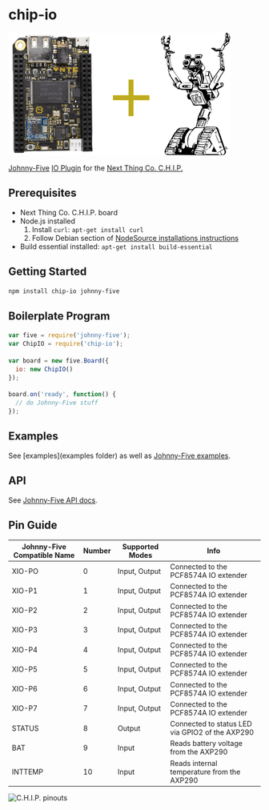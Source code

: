# chip-io

![logo](images/CHIP-J5.png)

[Johnny-Five](https://github.com/rwaldron/johnny-five) [IO Plugin](https://github.com/rwaldron/io-plugins) for the [Next Thing Co. C.H.I.P.](http://nextthing.co/index.html)

## Prerequisites

 * Next Thing Co. C.H.I.P. board
 * Node.js installed
   1. Install ```curl```: ```apt-get install curl```
   2. Follow Debian section of [NodeSource installations instructions](https://github.com/nodesource/distributions#debinstall)
 * Build essential installed: ```apt-get install build-essential```

## Getting Started

```sh
npm install chip-io johnny-five
```

## Boilerplate Program

```javascript
var five = require('johnny-five');
var ChipIO = require('chip-io');

var board = new five.Board({
  io: new ChipIO()
});

board.on('ready', function() {
  // do Johnny-Five stuff
});
```

## Examples

See [examples](examples folder) as well as [Johnny-Five examples](http://johnny-five.io/examples/).

## API

See  [Johnny-Five API docs](http://johnny-five.io/api/).

## Pin Guide

| Johnny-Five Compatible Name | Number | Supported Modes | Info |
|-----------------------------|--------|-----------------|------|
| XIO-PO | 0 | Input, Output | Connected to the PCF8574A IO extender |
| XIO-P1 | 1 | Input, Output | Connected to the PCF8574A IO extender |
| XIO-P2 | 2 | Input, Output | Connected to the PCF8574A IO extender |
| XIO-P3 | 3 | Input, Output | Connected to the PCF8574A IO extender |
| XIO-P4 | 4 | Input, Output | Connected to the PCF8574A IO extender |
| XIO-P5 | 5 | Input, Output | Connected to the PCF8574A IO extender |
| XIO-P6 | 6 | Input, Output | Connected to the PCF8574A IO extender |
| XIO-P7 | 7 | Input, Output | Connected to the PCF8574A IO extender |
| STATUS | 8 | Output | Connected to status LED via GPIO2 of the AXP290 |
| BAT | 9 | Input | Reads battery voltage from the AXP290 |
| INTTEMP | 10 | Input | Reads internal temperature from the AXP290 |

![C.H.I.P. pinouts](http://docs.getchip.com/images/chip_pinouts.jpg)
